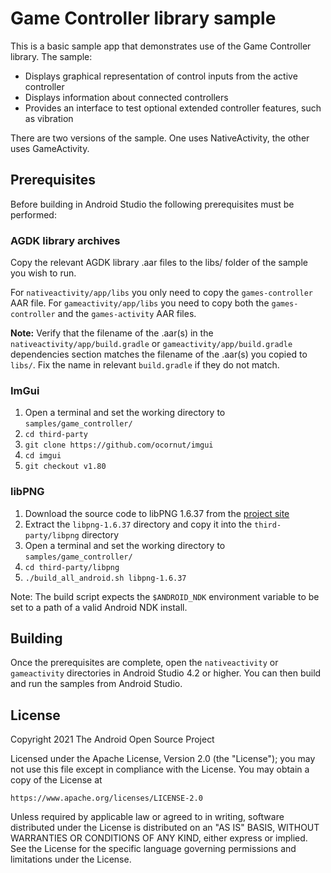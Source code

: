 # Game Controller library sample

This is a basic sample app that demonstrates use of the Game Controller
library. The sample:

* Displays graphical representation of control inputs from the active controller
* Displays information about connected controllers
* Provides an interface to test optional extended controller features,
such as vibration

There are two versions of the sample. One uses NativeActivity, the other
uses GameActivity.

## Prerequisites

Before building in Android Studio the following prerequisites must be
performed:

### AGDK library archives

Copy the relevant AGDK library .aar files to the libs/ folder of
the sample you wish to run.

For `nativeactivity/app/libs` you only need to copy the `games-controller` AAR file.
For `gameactivity/app/libs` you need to copy both the `games-controller` and the
`games-activity` AAR files.

**Note:** Verify that the filename of the .aar(s) in the
`nativeactivity/app/build.gradle` or `gameactivity/app/build.gradle`
dependencies section matches the filename of the .aar(s) you copied to `libs/`.
Fix the name in relevant `build.gradle` if they do not match.

### ImGui

1. Open a terminal and set the working directory to `samples/game_controller/`
2. `cd third-party`
3. `git clone https://github.com/ocornut/imgui`
4. `cd imgui`
5. `git checkout v1.80`

### libPNG

1. Download the source code to libPNG 1.6.37 from the [project site](http://www.libpng.org/pub/png/libpng.html)
2. Extract the `libpng-1.6.37` directory and copy it into the
`third-party/libpng` directory
3. Open a terminal and set the working directory to `samples/game_controller/`
4. `cd third-party/libpng`
5. `./build_all_android.sh libpng-1.6.37`

Note: The build script expects the `$ANDROID_NDK` environment variable to be
set to a path of a valid Android NDK install.

## Building

Once the prerequisites are complete, open the `nativeactivity` or
`gameactivity` directories in Android Studio 4.2 or higher. You can
then build and run the samples from Android Studio.

## License

Copyright 2021 The Android Open Source Project

Licensed under the Apache License, Version 2.0 (the "License");
you may not use this file except in compliance with the License.
You may obtain a copy of the License at

    https://www.apache.org/licenses/LICENSE-2.0

Unless required by applicable law or agreed to in writing, software
distributed under the License is distributed on an "AS IS" BASIS,
WITHOUT WARRANTIES OR CONDITIONS OF ANY KIND, either express or implied.
See the License for the specific language governing permissions and
limitations under the License.
